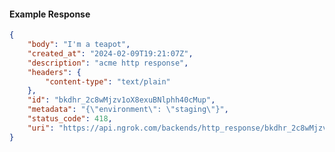 <!-- Code generated for API Clients. DO NOT EDIT. -->

#### Example Response

```json
{
	"body": "I'm a teapot",
	"created_at": "2024-02-09T19:21:07Z",
	"description": "acme http response",
	"headers": {
		"content-type": "text/plain"
	},
	"id": "bkdhr_2c8wMjzv1oX8exuBNlphh40cMup",
	"metadata": "{\"environment\": \"staging\"}",
	"status_code": 418,
	"uri": "https://api.ngrok.com/backends/http_response/bkdhr_2c8wMjzv1oX8exuBNlphh40cMup"
}
```
